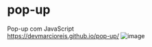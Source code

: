 # pop-up
Pop-up com JavaScript<br>
https://devmarcioreis.github.io/pop-up/
![image](https://user-images.githubusercontent.com/107413382/202709196-d76940fe-7faa-468e-8a07-d4bd08776d10.png)
